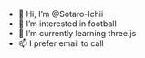 - 👋 Hi, I’m @Sotaro-Ichii
- 👀 I’m interested in football
- 🌱 I’m currently learning three.js
- 📫 I prefer email to call

<!---
Sotaro-Ichii/Sotaro-Ichii is a ✨ special ✨ repository because its `README.md` (this file) appears on your GitHub profile.
You can click the Preview link to take a look at your changes.
--->
